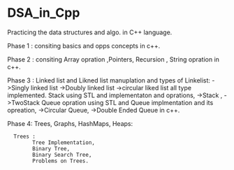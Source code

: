 # DSA_in_Cpp
Practicing the data structures and algo. in C++ language.  

Phase 1 :
      consiting basics and opps concepts in c++.

Phase 2 :
      consiting Array opration ,Pointers, Recursion  , String opration in c++.

Phase 3 :
      Linked list and Likned list manuplation and
      types of Linkelist:
          ->Singly linked list
          ->Doubly linked list 
          ->circular liked list all type implemented.
      Stack using STL and implementaton and oprations,
      ->Stack ,
      ->TwoStack
      Queue opration using STL and Queue implmentation and its opreation,
      ->Circular Queue,
      ->Double Ended Queue
      in c++.

Phase 4:
      Trees, Graphs, HashMaps, Heaps:

      Trees :
            Tree Implementation,
            Binary Tree,
            Binary Search Tree,
            Problems on Trees.